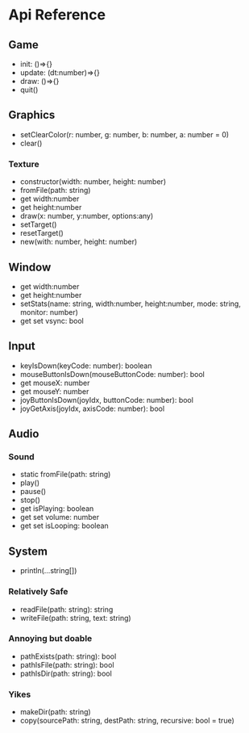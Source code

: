 # Api Reference

## Game

- init: ()=>{}
- update: (dt:number)=>{}
- draw: ()=>{}
- quit()

## Graphics

- setClearColor(r: number, g: number, b: number, a: number = 0)
- clear()

### Texture

- constructor(width: number, height: number)
- fromFile(path: string)
- get width:number
- get height:number
- draw(x: number, y:number, options:any)
- setTarget()
- resetTarget()
- new(with: number, height: number)

## Window

- get width:number
- get height:number
- setStats(name: string, width:number, height:number, mode: string, monitor: number)
- get set vsync: bool

## Input

- keyIsDown(keyCode: number): boolean
- mouseButtonIsDown(mouseButtonCode: number): bool
- get mouseX: number
- get mouseY: number
- joyButtonIsDown(joyIdx, buttonCode: number): bool
- joyGetAxis(joyIdx, axisCode: number): bool

## Audio

### Sound

- static fromFile(path: string)
- play()
- pause()
- stop()
- get isPlaying: boolean
- get set volume: number
- get set isLooping: boolean

## System

- println(...string[])

### Relatively Safe

- readFile(path: string): string
- writeFile(path: string, text: string)

### Annoying but doable

- pathExists(path: string): bool
- pathIsFile(path: string): bool
- pathIsDir(path: string): bool

### Yikes

- makeDir(path: string)
- copy(sourcePath: string, destPath: string, recursive: bool = true)
